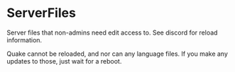 # ServerFiles
Server files that non-admins need edit access to. See discord for reload information.

Quake cannot be reloaded, and nor can any language files. If you make any updates to those, just wait for a reboot.
